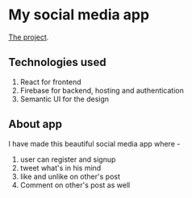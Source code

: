 # My social media app

[The project](https://twitter-5c9b5.web.app).

## Technologies used

1. React for frontend
2. Firebase for backend, hosting and authentication
3. Semantic UI for the design

## About app
I have made this beautiful social media app where -
1. user can register and signup
2. tweet what's in his mind
3. like and unlike on other's post
4. Comment on other's post as well

